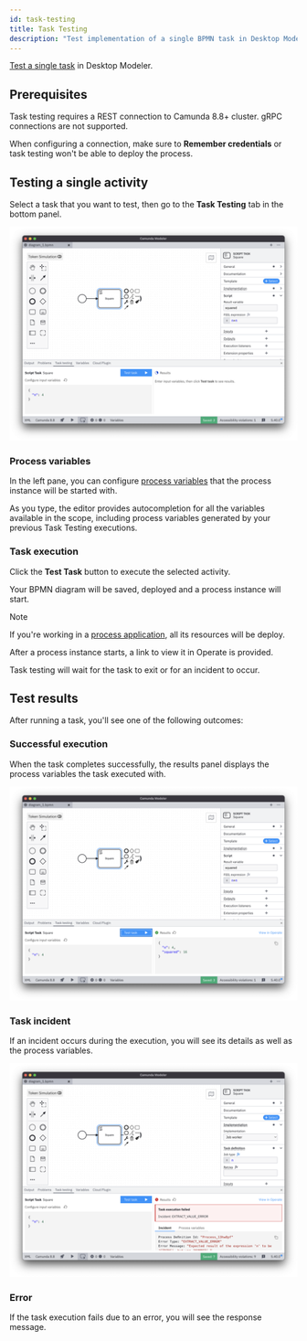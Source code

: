 ```yaml
---
id: task-testing
title: Task Testing
description: "Test implementation of a single BPMN task in Desktop Modeler."
---
```


[Test a single task](../../concepts/task-testing.md) in Desktop Modeler.

## Prerequisites

Task testing requires a REST connection to Camunda 8.8+ cluster. gRPC connections are not supported.

When configuring a connection, make sure to **Remember credentials** or task testing won't be able to deploy the process.

## Testing a single activity

Select a task that you want to test, then go to the **Task Testing** tab in the bottom panel.

![Testing tab](./img/task-testing/testing-tab.png)

### Process variables

In the left pane, you can configure [process variables](../../concepts/variables.md) that the process instance will be started with.

As you type, the editor provides autocompletion for all the variables available in the scope, including process variables generated by your previous Task Testing executions.

### Task execution

Click the **Test Task** button to execute the selected activity. 

Your BPMN diagram will be saved, deployed and a process instance will start.

> [!Note]
> If you're working in a [process application](./process-applications.md), all its resources will be deploy.

After a process instance starts, a link to view it in Operate is provided.

Task testing will wait for the task to exit or for an incident to occur.

## Test results

After running a task, you'll see one of the following outcomes:

### Successful execution

When the task completes successfully, the results panel displays the process variables the task executed with.

![Testing success](./img/task-testing/testing-success.png)

### Task incident

If an incident occurs during the execution, you will see its details as well as the process variables.

![Testing incident](./img/task-testing/testing-incident.png)

### Error

If the task execution fails due to an error, you will see the response message.